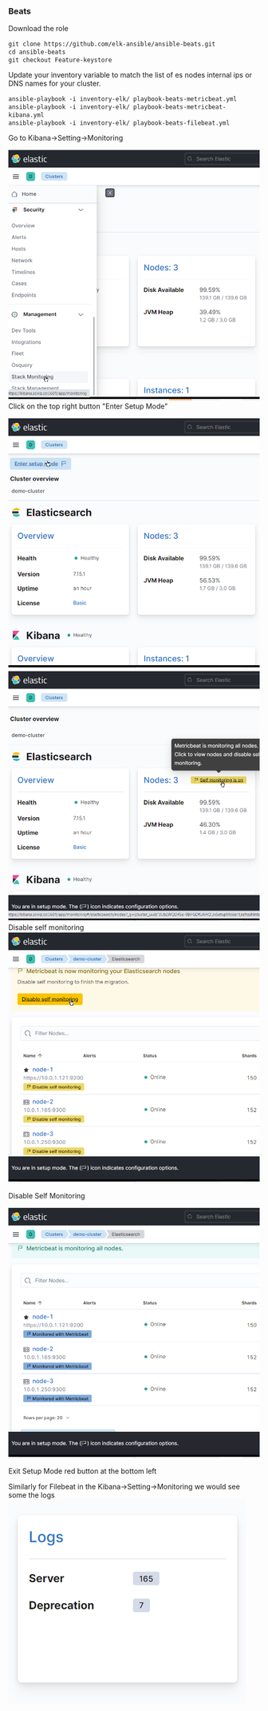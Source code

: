 ### Beats

Download the role

```shell
git clone https://github.com/elk-ansible/ansible-beats.git
cd ansible-beats
git checkout Feature-keystore
```
Update your inventory variable to match the list of es nodes internal
ips or DNS names for your cluster.
```shell
ansible-playbook -i inventory-elk/ playbook-beats-metricbeat.yml 
ansible-playbook -i inventory-elk/ playbook-beats-metricbeat-kibana.yml
ansible-playbook -i inventory-elk/ playbook-beats-filebeat.yml
```
Go to Kibana->Setting->Monitoring



![Step0](./img/metricbeat-kibana-setup-step0.png)
Click on the top right button "Enter Setup Mode"

![Step1](./img/metricbeat-kibana-setup-step1.png)
![Step2](./img/metricbeat-kibana-setup-step2.png)
Disable self monitoring
![Step3](./img/metricbeat-kibana-setup-step3.png)

Disable Self Monitoring

![Step4](./img/metricbeat-kibana-setup-step4.png)

Exit Setup Mode red button at the bottom left


Similarly  for Filebeat in the Kibana->Setting->Monitoring we would see some the logs 
![filebeat](./img/filebeat-log-validation.png)
